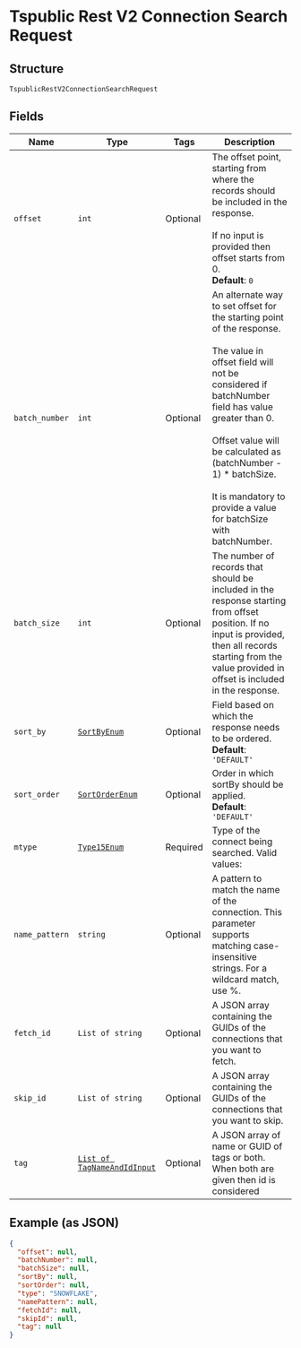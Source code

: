 
# Tspublic Rest V2 Connection Search Request

## Structure

`TspublicRestV2ConnectionSearchRequest`

## Fields

| Name | Type | Tags | Description |
|  --- | --- | --- | --- |
| `offset` | `int` | Optional | The offset point, starting from where the records should be included in the response.<br><br>If no input is provided then offset starts from 0.<br>**Default**: `0` |
| `batch_number` | `int` | Optional | An alternate way to set offset for the starting point of the response.<br><br>The value in offset field will not be considered if batchNumber field has value greater than 0.<br><br>Offset value will be calculated as (batchNumber - 1) * batchSize.<br><br>It is mandatory to provide a value for batchSize with batchNumber. |
| `batch_size` | `int` | Optional | The number of records that should be included in the response starting from offset position. If no input is provided, then all records starting from the value provided in offset is included in the response. |
| `sort_by` | [`SortByEnum`](../../doc/models/sort-by-enum.md) | Optional | Field based on which the response needs to be ordered.<br>**Default**: `'DEFAULT'` |
| `sort_order` | [`SortOrderEnum`](../../doc/models/sort-order-enum.md) | Optional | Order in which sortBy should be applied.<br>**Default**: `'DEFAULT'` |
| `mtype` | [`Type15Enum`](../../doc/models/type-15-enum.md) | Required | Type of the connect being searched. Valid values: |
| `name_pattern` | `string` | Optional | A pattern to match the name of the connection. This parameter supports matching case-insensitive strings. For a wildcard match, use %. |
| `fetch_id` | `List of string` | Optional | A JSON array containing the GUIDs of the connections that you want to fetch. |
| `skip_id` | `List of string` | Optional | A JSON array containing the GUIDs of the connections that you want to skip. |
| `tag` | [`List of TagNameAndIdInput`](../../doc/models/tag-name-and-id-input.md) | Optional | A JSON array of name or GUID of tags or both. When both are given then id is considered |

## Example (as JSON)

```json
{
  "offset": null,
  "batchNumber": null,
  "batchSize": null,
  "sortBy": null,
  "sortOrder": null,
  "type": "SNOWFLAKE",
  "namePattern": null,
  "fetchId": null,
  "skipId": null,
  "tag": null
}
```

